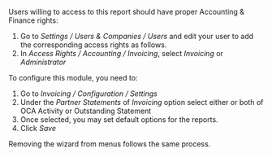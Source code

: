 Users willing to access to this report should have proper Accounting &
Finance rights:

1.  Go to *Settings / Users & Companies / Users* and edit your user to add the corresponding
    access rights as follows.
2.  In *Access Rights / Accounting / Invoicing*, select *Invoicing* or
    *Administrator*

To configure this module, you need to:

1.  Go to *Invoicing / Configuration / Settings*
2.  Under the *Partner Statements* of *Invoicing* option select either
    or both of OCA Activity or Outstanding Statement
3.  Once selected, you may set default options for the reports.
4.  Click *Save*

Removing the wizard from menus follows the same process.
